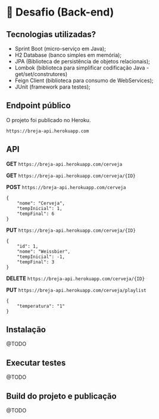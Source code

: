 # :beer: Desafio (Back-end)


## Tecnologias utilizadas?

* Sprint Boot (micro-serviço em Java);
* H2 Database (banco simples em memória);
* JPA (Biblioteca de persistência de objetos relacionais);
* Lombok (biblioteca para simplificar codificação Java - get/set/construtores)
* Feign Client (biblioteca para consumo de WebServices);
* JUnit (framework para testes);


## Endpoint público

O projeto foi publicado no Heroku.

`https://breja-api.herokuapp.com`

## API


**GET** `https://breja-api.herokuapp.com/cerveja`

**GET** `https://breja-api.herokuapp.com/cerveja/{ID}`

**POST** `https://breja-api.herokuapp.com/cerveja` 

```
{
    "nome": "Cerveja",
    "tempInicial": 1,
    "tempFinal": 6
}
```

**PUT** `https://breja-api.herokuapp.com/cerveja/{ID}`

```
{
    "id": 1,
    "nome": "Weissbier",
    "tempInicial": -1,
    "tempFinal": 3
}
```

**DELETE** `https://breja-api.herokuapp.com/cerveja/{ID}`

**PUT** `https://breja-api.herokuapp.com/cerveja/playlist`

```
{
	"temperatura": "1"
}
```

## Instalação

@TODO 

## Executar testes

@TODO

## Build do projeto e publicação

@TODO